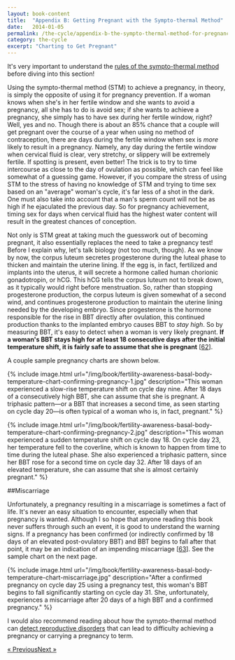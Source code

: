 ```yaml
---
layout: book-content
title:  "Appendix B: Getting Pregnant with the Sympto-thermal Method"
date:   2014-01-05
permalink: /the-cycle/appendix-b-the-sympto-thermal-method-for-pregnancy-assistance
category: the-cycle
excerpt: "Charting to Get Pregnant"
---
```


It's very important to understand the <a class="text-link" href="/the-cycle/chapter-7-the-rules-of-the-sympto-thermal-method/">rules of the sympto-thermal method</a> before diving into this section!

Using the sympto-thermal method (STM) to achieve a pregnancy, in theory, is simply the opposite of using it for pregnancy prevention. If a woman knows when she's in her fertile window and she wants to avoid a pregnancy, all she has to do is avoid sex; if she wants to achieve a pregnancy, she simply has to have sex during her fertile window, right? Well, yes and no. Though there is about an 85% chance that a couple will get pregnant over the course of a year when using no method of contraception, there are days during the fertile window when sex is _more_ likely to result in a pregnancy. Namely, any day during the fertile window when cervical fluid is clear, very stretchy, or slippery will be extremely fertile. If spotting is present, even better! The trick is to try to time intercourse as close to the day of ovulation as possible, which can feel like somewhat of a guessing game. However, if you compare the stress of using STM to the stress of having no knowledge of STM and trying to time sex based on an "average" woman's cycle, it's far less of a shot in the dark. One must also take into account that a man's sperm count will not be as high if he ejaculated the previous day. So for pregnancy achievement, timing sex for days when cervical fluid has the highest water content will result in the greatest chances of conception. 

Not only is STM great at taking much the guesswork out of becoming pregnant, it also essentially replaces the need to take a pregnancy test! Before I explain why, let's talk biology (not too much, though). As we know by now, the corpus luteum secretes progesterone during the luteal phase to thicken and maintain the uterine lining. If the egg is, in fact, fertilized and implants into the uterus, it will secrete a hormone called human chorionic gonadotropin, or hCG. This hCG tells the corpus luteum not to break down, as it typically would right before menstruation. So, rather than stopping progesterone production, the corpus luteum is given somewhat of a second wind, and continues progesterone production to maintain the uterine lining needed by the developing embryo. Since progesterone is the hormone responsible for the rise in BBT directly after ovulation, this continued production thanks to the implanted embryo causes BBT to _stay high_. So by measuring BBT, it's easy to detect when a woman is very likely pregnant. **If a woman's BBT stays high for at least 18 consecutive days after the initial temperature shift, it is fairly safe to assume that she is pregnant** [<a class="text-link" href="/the-cycle/notes/#note62">62</a>].

A couple sample pregnancy charts are shown below. 


{% include image.html url="/img/book/fertility-awareness-basal-body-temperature-chart-confirming-pregnancy-1.jpg" description="This woman experienced a slow-rise temperature shift on cycle day nine. After 18 days of a consecutively high BBT, she can assume that she is pregnant. A triphasic pattern&mdash;or a BBT that increases a second time, as seen starting on cycle day 20&mdash;is often typical of a woman who is, in fact, pregnant." %}


{% include image.html url="/img/book/fertility-awareness-basal-body-temperature-chart-confirming-pregnancy-2.jpg" description="This woman experienced a sudden temperature shift on cycle day 18. On cycle day 23, her temperature fell to the coverline, which is known to happen from time to time during the luteal phase. She also experienced a triphasic pattern, since her BBT rose for a second time on cycle day 32. After 18 days of an elevated temperature, she can assume that she is almost certainly pregnant." %}


##Miscarriage


Unfortunately, a pregnancy resulting in a miscarriage is sometimes a fact of life. It's never an easy situation to encounter, especially when that pregnancy is wanted. Although I so hope that anyone reading this book never suffers through such an event, it is good to understand the warning signs. If a pregnancy has been confirmed (or indirectly confirmed by 18 days of an elevated post-ovulatory BBT) and BBT begins to fall after that point, it may be an indication of an impending miscarriage [<a class="text-link" href="/the-cycle/notes/#note63">63</a>]. See the sample chart on the next page.


{% include image.html url="/img/book/fertility-awareness-basal-body-temperature-chart-miscarriage.jpg" description="After a confirmed pregnancy on cycle day 25 using a pregnancy test, this woman's BBT begins to fall significantly starting on cycle day 31. She, unfortunately, experiences a miscarriage after 20 days of a high BBT and a confirmed pregnancy." %}


I would also recommend reading about how the sympto-thermal method can <a class="text-link" href="/the-cycle/appendix-c-the-sympto-thermal-method-for-reproductive-health">detect reproductive disorders</a> that can lead to difficulty achieving a pregnancy or carrying a pregnancy to term.


<div class="arrows">
	<p><a class="text-link previous" href="/the-cycle/appendix-a-the-sympto-thermal-method-for-pregnancy-prevention/" title="Previous Excerpt">&laquo; Previous</a><a class="text-link next" href="/the-cycle/appendix-c-the-sympto-thermal-method-for-reproductive-health/" title="Next Excerpt">Next &raquo;</a></p>
</div>